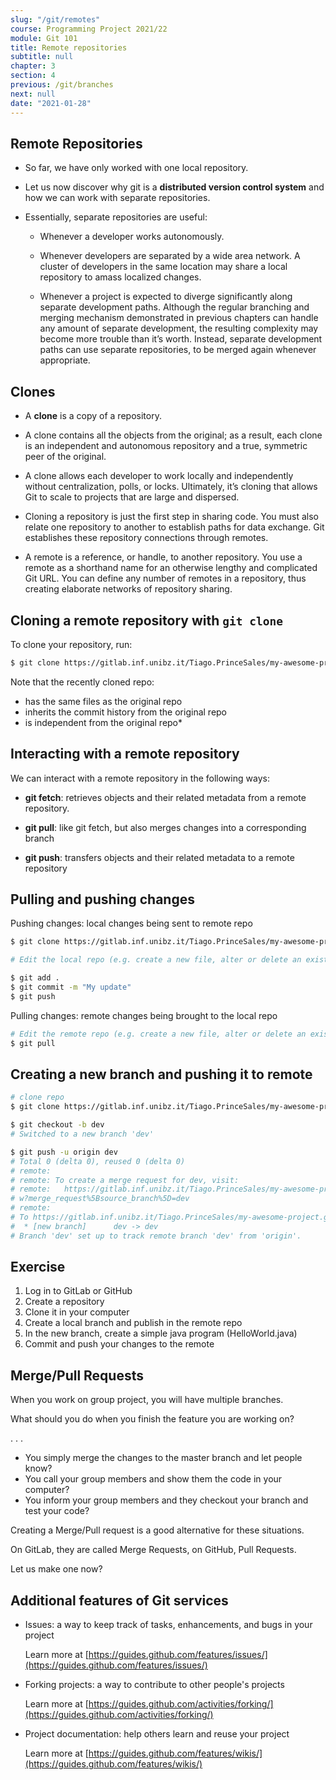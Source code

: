 ```yaml
---
slug: "/git/remotes"
course: Programming Project 2021/22
module: Git 101
title: Remote repositories
subtitle: null
chapter: 3
section: 4
previous: /git/branches
next: null
date: "2021-01-28"
---
```

 
## Remote Repositories

- So far, we have only worked with one local repository.

- Let us now discover why git is a **distributed version control system** and how we can work with separate repositories.

- Essentially, separate repositories are useful:

	- Whenever a developer works autonomously.

	- Whenever developers are separated by a wide area network. A cluster of developers in the same location may share a local repository to amass localized changes.

	- Whenever a project is expected to diverge significantly along separate development paths. Although the regular branching and merging mechanism demonstrated in previous chapters can handle any amount of separate development, the resulting complexity may become more trouble than it’s worth. Instead, separate development paths can use separate repositories, to be merged again whenever appropriate.

## Clones

- A **clone** is a copy of a repository. 

- A clone contains all the objects from the original; as a result, each clone is an independent and autonomous repository and a true, symmetric peer of the original. 

- A clone allows each developer to work locally and independently without centralization, polls, or locks. Ultimately, it’s cloning that allows Git to scale to projects that are large and dispersed.

- Cloning a repository is just the first step in sharing code. You must also relate one repository to another to establish paths for data exchange. Git establishes these repository connections through remotes.

- A remote is a reference, or handle, to another repository. You use a remote as a shorthand name for an otherwise lengthy and complicated Git URL. You can define any number of remotes in a repository, thus creating elaborate networks of repository sharing.


## Cloning a remote repository with `git clone`

To clone your repository, run:

```bash
$ git clone https://gitlab.inf.unibz.it/Tiago.PrinceSales/my-awesome-project.git
```

Note that the recently cloned repo:

- has the same files as the original repo
- inherits the commit history from the original repo
- is independent from the original repo*


## Interacting with a remote repository

We can interact with a remote repository in the following ways:

- **git fetch**: retrieves objects and their related metadata from a remote repository.

- **git pull**: like git fetch, but also merges changes into a corresponding branch

- **git push**: transfers objects and their related metadata to a remote repository

## Pulling and pushing changes

Pushing changes: local changes being sent to remote repo

```bash
$ git clone https://gitlab.inf.unibz.it/Tiago.PrinceSales/my-awesome-project.git

# Edit the local repo (e.g. create a new file, alter or delete an existing one)

$ git add .
$ git commit -m "My update"
$ git push
```

Pulling changes: remote changes being brought to the local repo

```bash
# Edit the remote repo (e.g. create a new file, alter or delete an existing one)
$ git pull
```

## Creating a new branch and pushing it to remote

```bash
# clone repo
$ git clone https://gitlab.inf.unibz.it/Tiago.PrinceSales/my-awesome-project.git

$ git checkout -b dev
# Switched to a new branch 'dev'

$ git push -u origin dev
# Total 0 (delta 0), reused 0 (delta 0)
# remote: 
# remote: To create a merge request for dev, visit:
# remote:   https://gitlab.inf.unibz.it/Tiago.PrinceSales/my-awesome-project/-/merge_requests/ne
# w?merge_request%5Bsource_branch%5D=dev
# remote: 
# To https://gitlab.inf.unibz.it/Tiago.PrinceSales/my-awesome-project.git
#  * [new branch]      dev -> dev
# Branch 'dev' set up to track remote branch 'dev' from 'origin'.

```

## Exercise

1. Log in to GitLab or GitHub
2. Create a repository
3. Clone it in your computer
4. Create a local branch and publish in the remote repo
5. In the new branch, create a simple java program (HelloWorld.java)
6. Commit and push your changes to the remote

## Merge/Pull Requests

When you work on group project, you will have multiple branches.

What should you do when you finish the feature you are working on?

. . .

- You simply merge the changes to the master branch and let people know?
- You call your group members and show them the code in your computer?
- You inform your group members and they checkout your branch and test your code?

Creating a Merge/Pull request is a good alternative for these situations.

On GitLab, they are called Merge Requests, on GitHub, Pull Requests.

Let us make one now?

## Additional features of Git services

- Issues: a way to keep track of tasks, enhancements, and bugs in your project

  Learn more at [https://guides.github.com/features/issues/](https://guides.github.com/features/issues/)

- Forking projects: a way to contribute to other people's projects

  Learn more at [https://guides.github.com/activities/forking/](https://guides.github.com/activities/forking/)

- Project documentation: help others learn and reuse your project

  Learn more at [https://guides.github.com/features/wikis/](https://guides.github.com/features/wikis/)


